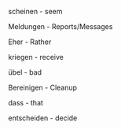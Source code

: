scheinen - seem

Meldungen - Reports/Messages

Eher - Rather

kriegen - receive

übel - bad

Bereinigen - Cleanup

dass - that

entscheiden - decide